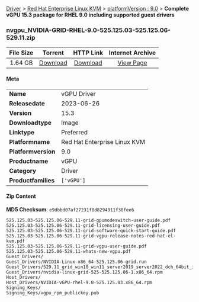 
[Driver](/README.md)  >  [Red Hat Enterprise Linux KVM](/index/Driver/Red_Hat_Enterprise_Linux_KVM.md)  >  [platformVersion : 9.0](/index/Driver/Red_Hat_Enterprise_Linux_KVM/9.0.md)  >  **Complete vGPU 15.3 package for RHEL 9.0 including supported guest drivers**


### nvgpu_NVIDIA-GRID-RHEL-9.0-525.125.03-525.125.06-529.11.zip

| **File Size** | **Torrent**  | **HTTP Link** | **Internet Archive** |
|:-------------:|:------------:|:-------------:|:--------------------:|
| 1.64 GB |  [Download](https://archive.org/download/nvgpu_NVIDIA-GRID-RHEL-9.0-525.125.03-525.125.06-529.11.zip/nvgpu_NVIDIA-GRID-RHEL-9.0-525.125.03-525.125.06-529.11.zip_archive.torrent)       | [Download](https://archive.org/compress/nvgpu_NVIDIA-GRID-RHEL-9.0-525.125.03-525.125.06-529.11.zip) | [View Page](https://archive.org/details/nvgpu_NVIDIA-GRID-RHEL-9.0-525.125.03-525.125.06-529.11.zip)       |

#### Meta

<table>
<tr><td><strong>Name</strong></td><td>vGPU Driver</td></tr>
<tr><td><strong>Releasedate</strong></td><td>2023-06-26</td></tr>
<tr><td><strong>Version</strong></td><td>15.3</td></tr>
<tr><td><strong>Downloadtype</strong></td><td>Image</td></tr>
<tr><td><strong>Linktype</strong></td><td>Preferred</td></tr>
<tr><td><strong>Platformname</strong></td><td>Red Hat Enterprise Linux KVM</td></tr>
<tr><td><strong>Platformversion</strong></td><td>9.0</td></tr>
<tr><td><strong>Productname</strong></td><td>vGPU</td></tr>
<tr><td><strong>Category</strong></td><td>Driver</td></tr>
<tr><td><strong>Productfamilies</strong></td><td><code>['vGPU']</code></td></tr>
</table>

#### Zip Content

**MD5 Checksum**: `e9dbbd07af27231f8d8294911f38fee6`

```text
525.125.03-525.125.06-529.11-grid-gpumodeswitch-user-guide.pdf
525.125.03-525.125.06-529.11-grid-licensing-user-guide.pdf
525.125.03-525.125.06-529.11-grid-software-quick-start-guide.pdf
525.125.03-525.125.06-529.11-grid-vgpu-release-notes-red-hat-el-kvm.pdf
525.125.03-525.125.06-529.11-grid-vgpu-user-guide.pdf
525.125.03-525.125.06-529.11-whats-new-vgpu.pdf
Guest_Drivers/
Guest_Drivers/NVIDIA-Linux-x86_64-525.125.06-grid.run
Guest_Drivers/529.11_grid_win10_win11_server2019_server2022_dch_64bit_international.exe
Guest_Drivers/nvidia-linux-grid-525-525.125.06-1.x86_64.rpm
Host_Drivers/
Host_Drivers/NVIDIA-vGPU-rhel-9.0-525.125.03.x86_64.rpm
Signing_Keys/
Signing_Keys/vgpu_rpm_publickey.pub
```